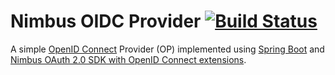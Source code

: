 # Nimbus OIDC Provider [![Build Status](https://travis-ci.org/vpavic/nimbus-oidc-provider.svg?branch=master)](https://travis-ci.org/vpavic/nimbus-oidc-provider)

A simple [OpenID Connect](https://openid.net/connect/) Provider (OP) implemented using [Spring Boot](https://projects.spring.io/spring-boot/) and [Nimbus OAuth 2.0 SDK with OpenID Connect extensions](https://connect2id.com/products/nimbus-oauth-openid-connect-sdk).
